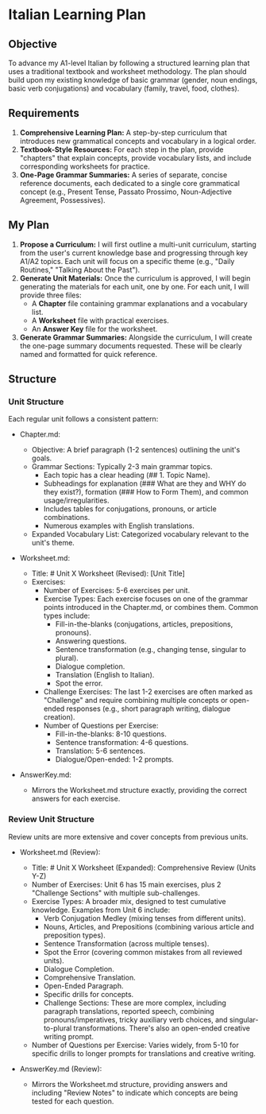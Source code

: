 # Italian Learning Plan

## Objective

To advance my A1-level Italian by following a structured learning plan that uses a traditional textbook and worksheet methodology. The plan should build upon my existing knowledge of basic grammar (gender, noun endings, basic verb conjugations) and vocabulary (family, travel, food, clothes).

## Requirements

1.  **Comprehensive Learning Plan:** A step-by-step curriculum that introduces new grammatical concepts and vocabulary in a logical order.
2.  **Textbook-Style Resources:** For each step in the plan, provide "chapters" that explain concepts, provide vocabulary lists, and include corresponding worksheets for practice.
3.  **One-Page Grammar Summaries:** A series of separate, concise reference documents, each dedicated to a single core grammatical concept (e.g., Present Tense, Passato Prossimo, Noun-Adjective Agreement, Possessives).

## My Plan

1.  **Propose a Curriculum:** I will first outline a multi-unit curriculum, starting from the user's current knowledge base and progressing through key A1/A2 topics. Each unit will focus on a specific theme (e.g., "Daily Routines," "Talking About the Past").
2.  **Generate Unit Materials:** Once the curriculum is approved, I will begin generating the materials for each unit, one by one. For each unit, I will provide three files:
    -   A **Chapter** file containing grammar explanations and a vocabulary list.
    -   A **Worksheet** file with practical exercises.
    -   An **Answer Key** file for the worksheet.
3.  **Generate Grammar Summaries:** Alongside the curriculum, I will create the one-page summary documents requested. These will be clearly named and formatted for quick reference.

## Structure

### Unit Structure

Each regular unit follows a consistent pattern:

-   Chapter.md:

    -   Objective: A brief paragraph (1-2 sentences) outlining the unit's goals.
    -   Grammar Sections: Typically 2-3 main grammar topics.
        -   Each topic has a clear heading (## 1. Topic Name).
        -   Subheadings for explanation (### What are they and WHY do they exist?), formation (### How
            to Form Them), and common usage/irregularities.
        -   Includes tables for conjugations, pronouns, or article combinations.
        -   Numerous examples with English translations.
    -   Expanded Vocabulary List: Categorized vocabulary relevant to the unit's theme.

-   Worksheet.md:

    -   Title: # Unit X Worksheet (Revised): [Unit Title]
    -   Exercises:
        -   Number of Exercises: 5-6 exercises per unit.
        -   Exercise Types: Each exercise focuses on one of the grammar points introduced in the
            Chapter.md, or combines them. Common types include:
            -   Fill-in-the-blanks (conjugations, articles, prepositions, pronouns).
            -   Answering questions.
            -   Sentence transformation (e.g., changing tense, singular to plural).
            -   Dialogue completion.
            -   Translation (English to Italian).
            -   Spot the error.
        -   Challenge Exercises: The last 1-2 exercises are often marked as "Challenge" and require
            combining multiple concepts or open-ended responses (e.g., short paragraph writing,
            dialogue creation).
        -   Number of Questions per Exercise:
            -   Fill-in-the-blanks: 8-10 questions.
            -   Sentence transformation: 4-6 questions.
            -   Translation: 5-6 sentences.
            -   Dialogue/Open-ended: 1-2 prompts.

-   AnswerKey.md:
    -   Mirrors the Worksheet.md structure exactly, providing the correct answers for each exercise.

### Review Unit Structure

Review units are more extensive and cover concepts from previous units.

-   Worksheet.md (Review):

    -   Title: # Unit X Worksheet (Expanded): Comprehensive Review (Units Y-Z)
    -   Number of Exercises: Unit 6 has 15 main exercises, plus 2 "Challenge Sections" with multiple
        sub-challenges.
    -   Exercise Types: A broader mix, designed to test cumulative knowledge. Examples from Unit 6
        include:
        -   Verb Conjugation Medley (mixing tenses from different units).
        -   Nouns, Articles, and Prepositions (combining various article and preposition types).
        -   Sentence Transformation (across multiple tenses).
        -   Spot the Error (covering common mistakes from all reviewed units).
        -   Dialogue Completion.
        -   Comprehensive Translation.
        -   Open-Ended Paragraph.
        -   Specific drills for concepts.
        -   Challenge Sections: These are more complex, including paragraph translations, reported
            speech, combining pronouns/imperatives, tricky auxiliary verb choices, and
            singular-to-plural transformations. There's also an open-ended creative writing prompt.
    -   Number of Questions per Exercise: Varies widely, from 5-10 for specific drills to longer
        prompts for translations and creative writing.

-   AnswerKey.md (Review):
    -   Mirrors the Worksheet.md structure, providing answers and including "Review Notes" to
        indicate which concepts are being tested for each question.
